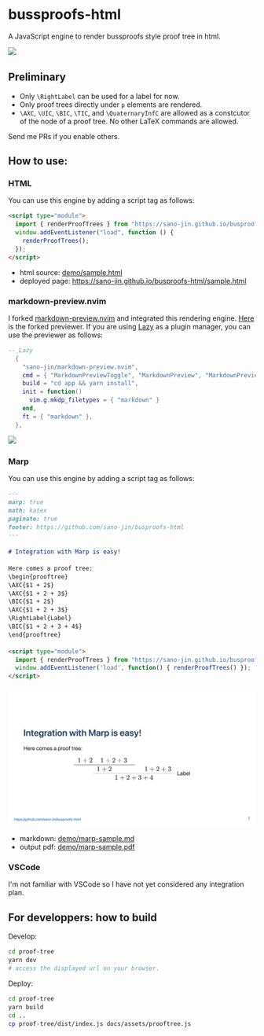 # bussproofs-html

A JavaScript engine to render bussproofs style proof tree in html.

![](./nvim-preview.gif)

## Preliminary

- Only `\RightLabel` can be used for a label for now.
- Only proof trees directly under `p` elements are rendered.
- `\AXC`, `\UIC`, `\BIC`, `\TIC`, and `\QuaternaryInfC` are allowed
  as a constcutor of the node of a proof tree.
  No other LaTeX commands are allowed.

Send me PRs if you enable others.

## How to use:

### HTML

You can use this engine by adding a script tag as follows:

```html
<script type="module">
  import { renderProofTrees } from "https://sano-jin.github.io/busproofs-html/assets/prooftree.js";
  window.addEventListener("load", function () {
    renderProofTrees();
  });
</script>
```

- html source: [demo/sample.html](./demo/sample.html)
- deployed page: https://sano-jin.github.io/busproofs-html/sample.html

### markdown-preview.nvim

I forked [markdown-preview.nvim](https://github.com/iamcco/markdown-preview.nvim)
and integrated this rendering engine.
[Here](https://github.com/sano-jin/markdown-preview.nvim) is the forked previewer.
If you are using [Lazy](https://github.com/folke/lazy.nvim) as a plugin manager,
you can use the previewer as follows:

```lua
-- Lazy
  {
    "sano-jin/markdown-preview.nvim",
    cmd = { "MarkdownPreviewToggle", "MarkdownPreview", "MarkdownPreviewStop" },
    build = "cd app && yarn install",
    init = function()
      vim.g.mkdp_filetypes = { "markdown" }
    end,
    ft = { "markdown" },
  },
```

![](./nvim-preview.gif)

### Marp

You can use this engine by adding a script tag as follows:

```markdown
---
marp: true
math: katex
paginate: true
footer: https://github.com/sano-jin/busproofs-html
---

# Integration with Marp is easy!

Here comes a proof tree:
\begin{prooftree}
\AXC{$1 + 2$}
\AXC{$1 + 2 + 3$}
\BIC{$1 + 2$}
\AXC{$1 + 2 + 3$}
\RightLabel{Label}
\BIC{$1 + 2 + 3 + 4$}
\end{prooftree}

<script type="module">
  import { renderProofTrees } from "https://sano-jin.github.io/busproofs-html/assets/prooftree.js";
  window.addEventListener('load', function() { renderProofTrees() });
</script>
```

![](./demo/marp-sample-0.png)

- markdown: [demo/marp-sample.md](./demo/marp-sample.md)
- output pdf: [demo/marp-sample.pdf](./demo/marp-sample.pdf)

### VSCode

I'm not familiar with VSCode so I have not yet considered any integration plan.

## For developpers: how to build

Develop:

```bash
cd proof-tree
yarn dev
# access the displayed url on your browser.
```

Deploy:

```bash
cd proof-tree
yarn build
cd ..
cp proof-tree/dist/index.js docs/assets/prooftree.js
```
